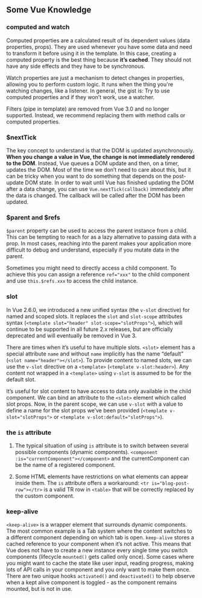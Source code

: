 ## Some Vue Knowledge

### computed and watch
Computed properties are a calculated result of its dependent values (data properties, props). They are used whenever you have some data and need to transform it before using it in the template. In this case, creating a computed property is the best thing because **it’s cached**. They should not have any side effects and they have to be synchronous.

Watch properties are just a mechanism to detect changes in properties, allowing you to perform custom logic. It runs when the thing you're watching changes, like a listener. In general, the gist is: Try to use computed properties and if they won’t work, use a watcher.

Filters (pipe in template) are removed from Vue 3.0 and no longer supported. Instead, we recommend replacing them with method calls or computed properties.

### $nextTick
The key concept to understand is that the DOM is updated asynchronously. **When you change a value in Vue, the change is not immediately rendered to the DOM**. Instead, Vue queues a DOM update and then, on a timer, updates the DOM. Most of the time we don’t need to care about this, but it can be tricky when you want to do something that depends on the post-update DOM state. In order to wait until Vue has finished updating the DOM after a data change, you can use `Vue.nextTick(callback)` immediately after the data is changed. The callback will be called after the DOM has been updated.

### $parent and $refs
`$parent` property can be used to access the parent instance from a child. This can be tempting to reach for as a lazy alternative to passing data with a prop. In most cases, reaching into the parent makes your application more difficult to debug and understand, especially if you mutate data in the parent.

Sometimes you might need to directly access a child component. To achieve this you can assign a reference `ref="xxx"` to the child component and use `this.$refs.xxx` to access the child instance.

### slot
In Vue 2.6.0, we introduced a new unified syntax (the `v-slot` directive) for named and scoped slots. It replaces the `slot` and `slot-scope` attributes syntax (`<template slot="header" slot-scope="slotProps">`), which will continue to be supported in all future 2.x releases, but are officially deprecated and will eventually be removed in Vue 3.

There are times when it’s useful to have multiple slots. `<slot>` element has a special attribute `name` and without `name` implicitly has the name “default” (`<slot name="header"></slot>`). To provide content to named slots, we can use the `v-slot` directive on a `<template>` (`<template v-slot:header>`). Any content not wrapped in a `<template>` using `v-slot` is assumed to be for the default slot.

It’s useful for slot content to have access to data only available in the child component. We can bind an attribute to the `<slot>` element which called slot props. Now, in the parent scope, we can use `v-slot` with a value to define a name for the slot props we’ve been provided (`<template v-slot="slotProps">` or `<template v-slot:default="slotProps">`).

### the `is` attribute
1. The typical situation of using `is` attribute is to switch between several possible components (dynamic components). `<component :is="currentComponent"></component>` and the currentComponent can be the name of a registered component.

2. Some HTML elements have restrictions on what elements can appear inside them. The `is` attribute offers a workaround: `<tr is="blog-post-row"></tr>` is a valid TR row in `<table>` that will be correctly replaced by the custom component.

### keep-alive
`<keep-alive>` is a wrapper element that surrounds dynamic components. The most common example is a Tab system where the content switches to a different component depending on which tab is open. `keep-alive` stores a cached reference to your component when it’s not active. This means that Vue does not have to create a new instance every single time you switch components (lifecycle `mounted()` gets called only once). Some cases where you might want to cache the state like user input, reading progress, making lots of API calls in your component and you only want to make them once. There are two unique hooks `activated()` and `deactivated()` to help observe when a kept alive component is toggled - as the component remains mounted, but is not in use.
